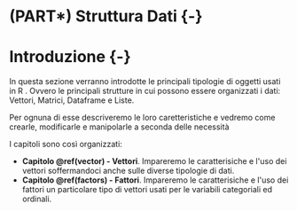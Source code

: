 # (PART\*) Struttura Dati {-}

# Introduzione {-}

In questa sezione verranno introdotte le principali tipologie di oggetti usati in R . Ovvero  le principali strutture in cui possono essere organizzati i dati: Vettori, Matrici, Dataframe e Liste.

Per ognuna di esse descriveremo le loro caretteristiche e vedremo come crearle, modificarle e  manipolarle a seconda delle necessità

I capitoli sono così organizzati:

- **Capitolo \@ref(vector) - Vettori**. Impareremo le caratterisiche e l'uso dei vettori soffermandoci anche sulle diverse tipologie di dati.
- **Capitolo \@ref(factors) - Fattori**. Impareremo le caratterisiche e l'uso dei fattori un particolare tipo di vettori usati per le variabili categoriali ed ordinali.

